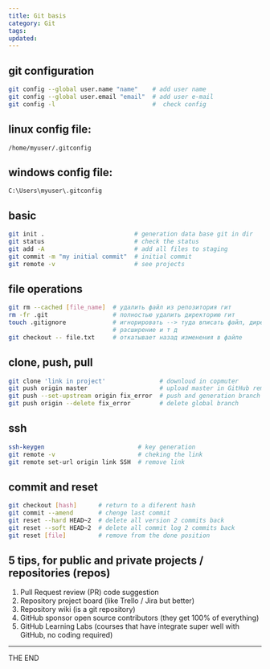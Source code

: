 ```yaml
---
title: Git basis
category: Git
tags:
updated:
---
```


## git configuration

```bash
git config --global user.name "name"    # add user name
git config --global user.email "email"  # add user e-mail
git config -l                           #  check config
```

## linux config file:

`/home/myuser/.gitconfig`

## windows config file:

`C:\Users\myuser\.gitconfig`

## basic

```bash
git init .                         # generation data base git in dir
git status                         # check the status
git add -A                         # add all files to staging
git commit -m "my initial commit"  # initial commit
git remote -v                      # see projects
```

## file operations

```bash
git rm --cached [file_name]  # удалить файл из репозитория гит
rm -fr .git                  # полностью удалить директорию гит
touch .gitignore             # игнорировать --> туда вписать файл, директорию,
                             # расширение и т д
git checkout -- file.txt     # откатывает назад изменения в файле
```

## clone, push, pull

```bash
git clone 'link in project'               # downloud in copmuter
git push origin master                    # upload master in GitHub remote
git push --set-upstream origin fix_error  # push and generation branch in github
git push origin --delete fix_error        # delete global branch
```

## ssh

```bash
ssh-keygen                          # key generation
git remote -v                       # cheking the link
git remote set-url origin link SSH  # remove link
```

## commit and reset

```bash
git checkout [hash]      # return to a diferent hash
git commit --amend       # chenge last commit
git reset --hard HEAD~2  # delete all version 2 commits back
git reset --soft HEAD~2  # delete all commit log 2 commits back
git reset [file]         # remove from the done position
```

## 5 tips, for public and private projects / repositories (repos)

1. Pull Request review (PR) code suggestion
2. Repository project board (like Trello / Jira but better)
3. Repository wiki (is a git repository)
4. GitHub sponsor open source contributors (they get 100% of everything)
5. GitHub Learning Labs (courses that  have integrate super well with GitHub,
   no coding required)

---

THE END
